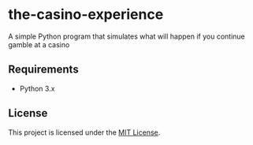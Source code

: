 # the-casino-experience
A simple Python program that simulates what will happen if you continue gamble at a casino

## Requirements

- Python 3.x

## License

This project is licensed under the [MIT License](LICENSE).

